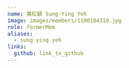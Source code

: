```yaml
---
name: 葉松穎 Sung-Ying Yeh 
image: images/members/1100104310.jpg 
role: formerMem
aliases:
  - sung ying yeh
links:
  github: link_to_github 
---
```


